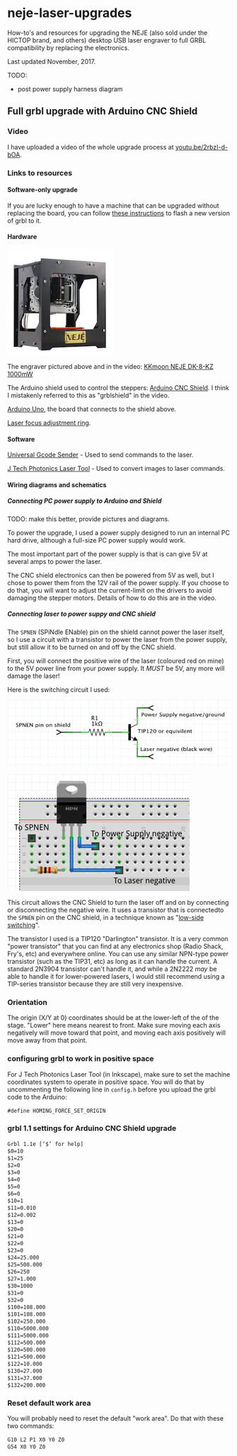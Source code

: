 # neje-laser-upgrades
How-to's and resources for upgrading the NEJE (also sold under the HICTOP brand, and others) desktop USB laser engraver to full GRBL compatibility by replacing the electronics.

Last updated November, 2017.

TODO:

* post power supply harness diagram

## Full grbl upgrade with Arduino CNC Shield

### Video

I have uploaded a video of the whole upgrade process at [youtu.be/2rbzI-d-bOA](https://youtu.be/2rbzI-d-bOA).

### Links to resources

#### Software-only upgrade

If you are lucky enough to have a machine that can be upgraded without replacing
the board, you can follow [these instructions](http://diyhpl.us/laser_etcher/NEJE_Laser_Etcher/)
to flash a new version of grbl to it.

#### Hardware

![NEJE DK-8-KZ Engraver](images/neje_1000w_laser_engraver_small.jpg "NEJE DK-8-KZ Engraver")

The engraver pictured above and in the video: [KKmoon NEJE DK-8-KZ 1000mW](https://www.amazon.com/gp/product/B01EACK7UG/ref=oh_aui_detailpage_o05_s02)

The Arduino shield used to control the steppers: [Arduino CNC Shield](http://blog.protoneer.co.nz/arduino-cnc-shield/).
I think I mistakenly referred to this as "grblshield" in the video.

[Arduino Uno](https://www.arduino.cc/en/Main/ArduinoBoardUno), the board that connects to the shield above.

[Laser focus adjustment ring](http://www.thingiverse.com/thing:1939313).

#### Software

[Universal Gcode Sender](https://github.com/winder/Universal-G-Code-Sender) -
Used to send commands to the laser.

[J Tech Photonics Laser Tool](https://jtechphotonics.com/?page_id=2012) -
Used to convert images to laser commands.

#### Wiring diagrams and schematics

##### Connecting PC power supply to Arduino and Shield

TODO: make this better, provide pictures and diagrams.

To power the upgrade, I used a power supply designed to run an internal PC
hard drive, although a full-size PC power supply would work.

The most important part of the power supply is that is can give 5V at several
amps to power the laser.

The CNC shield electronics can then be powered from 5V as well, but I chose
to power them from the 12V rail of the power supply. If you choose to do that,
you will want to adjust the current-limit on the drivers to avoid damaging the
stepper motors. Details of how to do this are in the video.

##### Connecting laser to power suppy and CNC shield

The `SPNEN` (SPiNdle ENable) pin on the shield cannot power the laser itself, so
I use a circuit with a transistor to power the laser from the power supply, but
still allow it to be turned on and off by the CNC shield.

First, you will connect the positive wire of the laser (coloured red on mine) to
the 5V power line from your power supply. It *MUST* be 5V, any more will damage
the laser!

Here is the switching circuit I used:

![Laser Trigger schematic](images/laser_trigger_schematic.png "Laser Trigger schematic")

![Laser Trigger breadboard](images/laser_trigger_breadboard.png "Laser Trigger breadboard")


This circuit allows the CNC Shield to turn the laser off and on by connecting or
disconnecting the negative wire. It uses a transistor that is connectedto the `SPNEN` pin on the CNC shield, in a technique known as
"[low-side switching](https://learn.sparkfun.com/tutorials/transistors/applications-i-switches)".


The transistor I used is a TIP120 "Darlington" transistor. It is a very common
"power transistor" that you can find at any electronics shop (Radio Shack,
Fry's, etc) and everywhere online. You can use any similar NPN-type power
transistor (such as the TIP31, etc) as long as it can handle the current. A
standard 2N3904 transistor can't handle it, and while a 2N2222 *may* be able to
handle it for lower-powered lasers, I would still recommend using a TIP-series transistor because they are still very inexpensive.

### Orientation

The origin (X/Y at 0) coordinates should be at the lower-left of the of the
stage. "Lower" here means nearest to front. Make sure moving each axis
negatively will move toward that point, and moving each axis positively will
move away from that point.

### configuring grbl to work in positive space

For J Tech Photonics Laser Tool (in Inkscape), make sure to set the machine
coordinates system to operate in positive space. You will do that by
uncommenting the following line in `config.h` before you upload the grbl
code to the Arduino:

```
#define HOMING_FORCE_SET_ORIGIN
```

### grbl 1.1 settings for Arduino CNC Shield upgrade

```
Grbl 1.1e [‘$’ for help]
$0=10
$1=25
$2=0
$3=0
$4=0
$5=0
$6=0
$10=1
$11=0.010
$12=0.002
$13=0
$20=0
$21=0
$22=0
$23=0
$24=25.000
$25=500.000
$26=250
$27=1.000
$30=1000
$31=0
$32=0
$100=108.000
$101=108.000
$102=250.000
$110=5000.000
$111=5000.000
$112=500.000
$120=500.000
$121=500.000
$122=10.000
$130=27.000
$131=37.000
$132=200.000
```

### Reset default work area

You will probably need to reset the default "work area". Do that with these
two commands:

```
G10 L2 P1 X0 Y0 Z0
G54 X0 Y0 Z0
```
